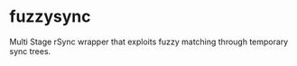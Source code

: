 fuzzysync
=========

Multi Stage rSync wrapper that exploits fuzzy matching through temporary sync trees.

